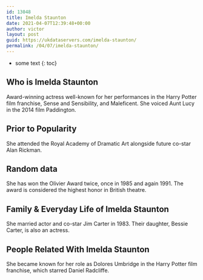 ```yaml
---
id: 13048
title: Imelda Staunton
date: 2021-04-07T12:39:48+00:00
author: victor
layout: post
guid: https://ukdataservers.com/imelda-staunton/
permalink: /04/07/imelda-staunton/
---
```


* some text
{: toc}


## Who is Imelda Staunton



Award-winning actress well-known for her performances in the Harry Potter film franchise, Sense and Sensibility, and Maleficent. She voiced Aunt Lucy in the 2014 film Paddington.

                
                
                
## Prior to Popularity



She attended the Royal Academy of Dramatic Art alongside future co-star Alan Rickman.

                
                
                
## Random data



She has won the Olivier Award twice, once in 1985 and again 1991. The award is considered the highest honor in British theatre.

                
                
                
## Family & Everyday Life of Imelda Staunton



She married actor and co-star Jim Carter in 1983. Their daughter, Bessie Carter, is also an actress.

                
                
                
## People Related With Imelda Staunton



She became known for her role as Dolores Umbridge in the Harry Potter film franchise, which starred Daniel Radcliffe.

                
              
            
          
          
          